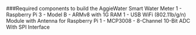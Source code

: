 ###Required components to build the AggieWater Smart Water Meter
1 - Raspberry Pi 3 - Model B - ARMv8 with 1G RAM
1 - USB WiFi (802.11b/g/n) Module with Antenna for Raspberry Pi
1 - MCP3008 - 8-Channel 10-Bit ADC With SPI Interface

